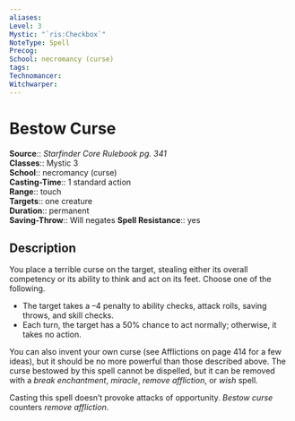 ```yaml
---
aliases: 
Level: 3
Mystic: "`ris:Checkbox`"
NoteType: Spell
Precog: 
School: necromancy (curse)
tags: 
Technomancer: 
Witchwarper: 
---
```


# Bestow Curse

**Source**:: _Starfinder Core Rulebook pg. 341_  
**Classes**:: Mystic 3  
**School**:: necromancy (curse)  
**Casting-Time**:: 1 standard action  
**Range**:: touch  
**Targets**:: one creature  
**Duration**:: permanent  
**Saving-Throw**:: Will negates
**Spell Resistance**:: yes

## Description

You place a terrible curse on the target, stealing either its overall competency or its ability to think and act on its feet. Choose one of the following.

-   The target takes a –4 penalty to ability checks, attack rolls, saving throws, and skill checks.
-   Each turn, the target has a 50% chance to act normally; otherwise, it takes no action.

You can also invent your own curse (see Afflictions on page 414 for a few ideas), but it should be no more powerful than those described above. The curse bestowed by this spell cannot be dispelled, but it can be removed with a _break enchantment_, _miracle_, _remove affliction_, or _wish_ spell.

Casting this spell doesn’t provoke attacks of opportunity. _Bestow curse_ counters _remove affliction_.
